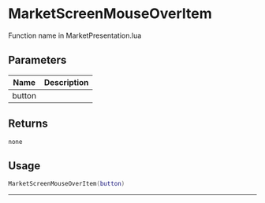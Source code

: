 # MarketScreenMouseOverItem

Function name in MarketPresentation.lua

## Parameters

| Name   | Description |
| ------ | ----------- |
| button |             |

## Returns

`none`

## Usage

```lua
MarketScreenMouseOverItem(button)
```

---
